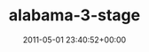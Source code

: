---
title:		"alabama-3-stage"
mediatype:		"upload"
description:		"TBC"
date:		"2011-05-01 23:40:52+00:00"
album:		"music"
filename:		"alabama-3-stage.md"
series:		""
cl_public_id:		"music/alabama-3-stage"
cl_version:		1497004838
format:		"tiff"
bytes:		5315936
width:		2560
height:		1440
exposure_mode:		"Manual"
program:		"Manual"
aperture:		"5.0"
focal_length:		"18.0 mm"
iso:		"4000"
shutter_speed:		"1/50"
metering:		"Multi-segment"
flash:		"Off, Did not fire"
white_balance:		"Custom"
colour_temp:		"3450"
has_crop:		"false"
orientation:		"Horizontal (normal)"
camera_model:		"NIKON D7000"
lens_info:		"18-200mm f/3.5-5.6"
artist:		"No artist info"
x_resolution:		"300"
y_resolution:		"300"
---